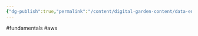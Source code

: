 ```yaml
---
{"dg-publish":true,"permalink":"/content/digital-garden-content/data-engineering-content/aws/aws-glue/","updated":"2025-04-08T18:26:20.000+05:30"}
---
```


#fundamentals #aws



